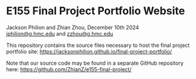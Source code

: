 # E155 Final Project Portfolio Website

Jackson Philion and Zhian Zhou, December 10th 2024\
jphilion@g.hmc.edu and zzhou@g.hmc.edu

This repository contains the source files necessary to host the final project portfolio site:
https://jacksonphilion.github.io/final-project-portfolio/

Note that our source code may be found in a separate GitHub repository here:
https://github.com/ZhianZ/e155-final-project/
